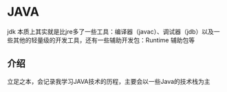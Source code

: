 # JAVA

jdk 本质上其实就是比jre多了一些工具：编译器（javac）、调试器（jdb）以及一些其他的轻量级的开发工具，还有一些辅助开发包：Runtime 辅助包等

## 介绍

立足之本，会记录我学习JAVA技术的历程，主要会以一些Java的技术栈为主
